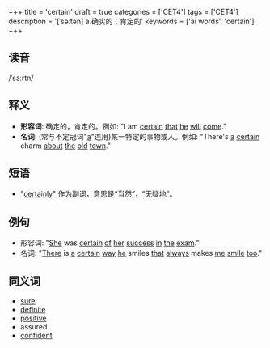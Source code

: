 +++
title = 'certain'
draft = true
categories = ['CET4']
tags = ['CET4']
description = '[ˈsəːtən] a.确实的；肯定的'
keywords = ['ai words', 'certain']
+++

## 读音
/ˈsɜːrtn/

## 释义
- **形容词**: 确定的，肯定的。例如: "I am [certain](/post/certain/) [that](/post/that/) [he](/post/he/) [will](/post/will/) [come](/post/come/)."
- **名词**: (常与不定冠词"[a](/post/a/)"连用)某一特定的事物或人。例如: "There's [a](/post/a/) [certain](/post/certain/) charm [about](/post/about/) [the](/post/the/) [old](/post/old/) [town](/post/town/)."

## 短语
- "[certainly](/post/certainly/)" 作为副词，意思是“当然”，“无疑地”。

## 例句
- 形容词: "[She](/post/she/) was [certain](/post/certain/) [of](/post/of/) [her](/post/her/) [success](/post/success/) [in](/post/in/) [the](/post/the/) [exam](/post/exam/)."
- 名词: "[There](/post/there/) is [a](/post/a/) [certain](/post/certain/) [way](/post/way/) [he](/post/he/) smiles [that](/post/that/) [always](/post/always/) makes [me](/post/me/) [smile](/post/smile/) [too](/post/too/)."

## 同义词
- [sure](/post/sure/)
- [definite](/post/definite/)
- [positive](/post/positive/)
- assured
- [confident](/post/confident/)
